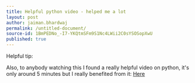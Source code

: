 ```yaml
---
title: Helpful python video - helped me a lot
layout: post
author: jaiman.bhardwaj
permalink: /untitled-document/
source-id: 1BmPEDNo_-I7-YKQtmSFm9S1Nc4LWii2C0sYSOSopXwU
published: true
---
```

Helpful tip:

Also, to anybody watching this I found a really helpful video on python, it's only around 5 minutes but I really benefited from it: [Here](https://goo.gl/8p3U3j)


